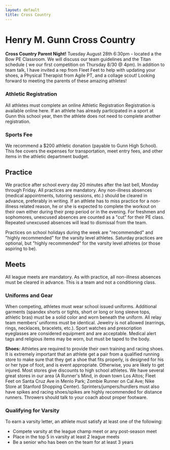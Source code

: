 ```yaml
---
layout: default
title: Cross Country
---
```

# Henry M. Gunn Cross Country
**Cross Country Parent Night!** Tuesday August 28th 6:30pm - located a the Bow PE Classroom. We will discuss our team guidelines and the Titan schedule ( we our first competition on Thursday 8/30 @ 4pm). In addition to team talk, I have invited a rep from Fleet Feet to help with updating your shoes, a Physical Therapist from Agile PT, and a collage scout! Looking forward to meeting the parents of these amazing athletes!

### Athletic Registration
All athletes must complete an online Athletic Registration Registration is available online here. If an athlete has already participated in a sport at Gunn this school year, then the athlete does not need to complete another registration.

### Sports Fee
We recommend a $200 athletic donation (payable to Gunn High School). This fee covers the expenses for transportation, meet entry fees, and other items in the athletic department budget.

## Practice
We practice after school every day 20 minutes after the last bell, Monday through Friday.  All practices are mandatory.   Any non-illness absences (medical appointments, tutoring sessions, etc.) should be cleared in advance, preferably in writing.  If an athlete has to miss practice for a non-illness related reason, he or she is expected to complete the workout on their own either during their prep period or in the evening.  For freshmen and sophomores, unexcused absences are counted as a "cut" for their PE class.  Repeated unexcused absences will lead to dismissal from the team.

Practices on school holidays during the week are "recommended" and "highly recommended" for the varsity level athletes.  Saturday practices are optional, but "highly recommended" for the varsity level athletes (or those aspiring to be).

## Meets
All league meets are mandatory. As with practice, all non-illness absences must be cleared in advance. This is a team and not a conditioning class.

### Uniforms and Gear
When competing, athletes must wear school issued uniforms. Additional garments (spandex shorts or tights, short or long or long sleeve tops, athletic bras) must be a solid color and worn beneath the uniform. All relay team members’ uniforms must be identical. Jewelry is not allowed (earrings, rings, necklaces, bracelets, etc.). Sport watches and prescription eyeglasses are considered equipment and are acceptable. Medical alert tags and religious items may be worn, but must be taped to the body.

**Shoes:** Athletes are required to provide their own training and racing shoes.  It is extremely important that an athlete get a pair from a qualified running store to make sure that they get a shoe that fits properly, is designed for his or her type of foot, and is event appropriate.  Otherwise, you are likely to get injured.  Most stores give discounts to high school athletes. We have several great stores in our area (A Runner's Mind, in down town Los Altos; Fleet Feet on Santa Cruz Ave in Menlo Park; Zombie Runner on Cal Ave; Nike Store at Stanford Shopping Center).  Sprinters/jumpers/hurdlers must also have spikes and racing shoes/spikes are highly recommended for distance runners.  Throwers should talk to your coach about proper footware.

### Qualifying for Varsity
To earn a varsity letter, an athlete must satisfy at least one of the following:
- Compete varsity at the league champ meet or any post-season meet
- Place in the top 5 in varsity at least 2 league meets
- Be a senior who has been on the team for at least 3 years
